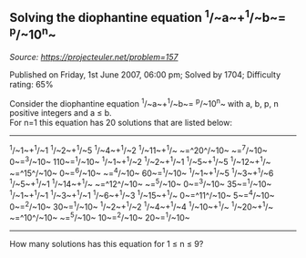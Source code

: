 Solving the diophantine equation <sup>1</sup>/~a~+<sup>1</sup>/~b~= <sup>p</sup>/~10<sup>n</sup>~
-------------------------------------------------------------

*Source: https://projecteuler.net/problem=157*

Published on Friday, 1st June 2007, 06:00 pm; Solved by 1704; Difficulty
rating: 65%

Consider the diophantine equation <sup>1</sup>/~a~+<sup>1</sup>/~b~= <sup>p</sup>/~10<sup>n</sup>~ with a,
b, p, n positive integers and a ≤ b.\
 For n=1 this equation has 20 solutions that are listed below:

  -------------- -------------- -------------- -------------- --------------
  <sup>1</sup>/~1~+<sup>1</sup>/~1 <sup>1</sup>/~2~+<sup>1</sup>/~5 <sup>1</sup>/~4~+<sup>1</sup>/~2 <sup>1</sup>/~11~+<sup>1</sup>/~
  ~=^20^/~10~    ~=<sup>7</sup>/~10~     0~=<sup>3</sup>/~10~    110~=<sup>1</sup>/~10~
  <sup>1</sup>/~1~+<sup>1</sup>/~2 <sup>1</sup>/~2~+<sup>1</sup>/~1 <sup>1</sup>/~5~+<sup>1</sup>/~5 <sup>1</sup>/~12~+<sup>1</sup>/~
  ~=^15^/~10~    0~=<sup>6</sup>/~10~    ~=<sup>4</sup>/~10~     60~=<sup>1</sup>/~10~
  <sup>1</sup>/~1~+<sup>1</sup>/~5 <sup>1</sup>/~3~+<sup>1</sup>/~6 <sup>1</sup>/~5~+<sup>1</sup>/~1 <sup>1</sup>/~14~+<sup>1</sup>/~
  ~=^12^/~10~    ~=<sup>5</sup>/~10~     0~=<sup>3</sup>/~10~    35~=<sup>1</sup>/~10~
  <sup>1</sup>/~1~+<sup>1</sup>/~1 <sup>1</sup>/~3~+<sup>1</sup>/~1 <sup>1</sup>/~6~+<sup>1</sup>/~3 <sup>1</sup>/~15~+<sup>1</sup>/~
  0~=^11^/~10~   5~=<sup>4</sup>/~10~    0~=<sup>2</sup>/~10~    30~=<sup>1</sup>/~10~
  <sup>1</sup>/~2~+<sup>1</sup>/~2 <sup>1</sup>/~4~+<sup>1</sup>/~4 <sup>1</sup>/~10~+<sup>1</sup>/~ <sup>1</sup>/~20~+<sup>1</sup>/~
  ~=^10^/~10~    ~=<sup>5</sup>/~10~     10~=<sup>2</sup>/~10~   20~=<sup>1</sup>/~10~
  -------------- -------------- -------------- -------------- --------------

How many solutions has this equation for 1 ≤ n ≤ 9?
